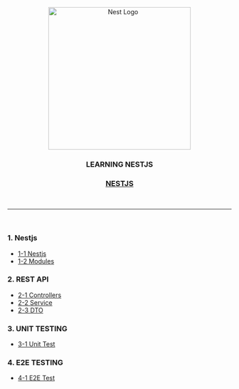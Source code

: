 <p align="center">
  <a href="http://nestjs.com/" target="blank"><img src="https://nestjs.com/img/logo_text.svg" width="320" alt="Nest Logo" /></a>
</p>

<h3 align="center">LEARNING NESTJS</h3>
<h3 align="center"><a href="https://github.com/daldalhada/nestjs/blob/master/description/nestjs.md">NESTJS</a></h3>


<br>

***

<br>

### 1. Nestjs
  - [1-1 Nestjs](https://github.com/daldalhada/Nestjs/blob/master/description/1/1-1.md)
  - [1-2 Modules](https://github.com/daldalhada/Nestjs/blob/master/description/1/1-2.md)
  
### 2. REST API
  - [2-1 Controllers](https://github.com/daldalhada/Nestjs/blob/master/description/2/2-1.md)
  - [2-2 Service](https://github.com/daldalhada/Nestjs/blob/master/description/2/2-2.md)
  - [2-3 DTO](https://github.com/daldalhada/Nestjs/blob/master/description/2/2-3.md)

### 3. UNIT TESTING
  - [3-1 Unit Test](https://github.com/daldalhada/Nestjs/blob/master/description/3/3-1.md)

### 4. E2E TESTING
  - [4-1 E2E Test](https://github.com/daldalhada/Nestjs/blob/master/description/4/4-1.md)
